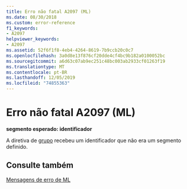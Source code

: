 ```yaml
---
title: Erro não fatal A2097 (ML)
ms.date: 08/30/2018
ms.custom: error-reference
f1_keywords:
- A2097
helpviewer_keywords:
- A2097
ms.assetid: 52f6f1f8-4eb4-4264-8619-7b9ccb20c0c7
ms.openlocfilehash: 3a0d8e13f876cf20dde4cf4bc9b182a0100052bc
ms.sourcegitcommit: a6d63c07ab9ec251c48bc003ab2933cf01263f19
ms.translationtype: MT
ms.contentlocale: pt-BR
ms.lasthandoff: 12/05/2019
ms.locfileid: "74855363"
---
```

# <a name="ml-nonfatal-error-a2097"></a>Erro não fatal A2097 (ML)

**segmento esperado: identificador**

A diretiva de [grupo](../../assembler/masm/group.md) recebeu um identificador que não era um segmento definido.

## <a name="see-also"></a>Consulte também

[Mensagens de erro de ML](../../assembler/masm/ml-error-messages.md)<br/>